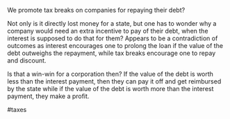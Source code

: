 We promote tax breaks on companies for repaying their debt? 

Not only is it directly lost money for a state, but one has to wonder why a company would need an extra incentive to pay of their debt, when the interest is supposed to do that for them?   Appears to be a contradiction of outcomes as interest encourages one to prolong the loan if the value of the debt outweighs the repayment, while tax breaks encourage one to repay and discount.

Is that a win-win for a corporation then?  If the value of the debt is worth less than the interest payment, then they can pay it off and get reimbursed by the state while if the value of the debt is worth more than the interest payment, they make a profit.

#taxes